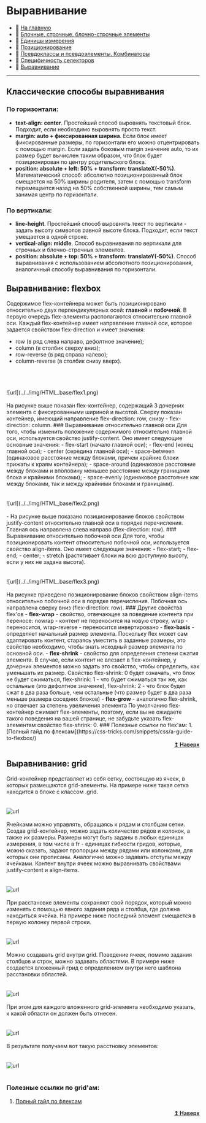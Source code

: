 # Выравнивание
- :page_with_curl: [На главную](../../../README.md)<br>
- :page_with_curl: [Блочные, строчные, блочно-строчные элементы](./block_inline_inline-block.md)<br>
- :page_with_curl: [Единицы измерения](./units.md)<br>
- :page_with_curl: [Позиционирование](./position.md)<br>
- :page_with_curl: [Псевдоклассы и псевдоэлементы. Комбинаторы](./pseudo_classes_pseudo-elements_combinators.md)<br>
- :page_with_curl: [Специфичность селекторов](./specificity.md)<br>
- :page_with_curl: [Выравнивание](./position.md)<br>
---
## Классические способы выравнивания
### По горизонтали:
- <b>text-align: center</b>. Простейший способ выровнять текстовый блок. Подходит, если необходимо выровнять просто текст.
- <b>margin: auto + фиксированная ширина</b>. Если блок имеет фиксированные размеры, по горизонтали его можно отцентрировать с помощью margin. Если задать боковым margin значение auto, то их размер будет вычислен таким образом, что блок будет позиционирован по центру родительского блока.
- <b>position: absolute + left: 50% + transform: translateX(-50%)</b>. Математический способ: абсолютно позиционированный блок смещается на 50% ширины родителя, затем с помощью transform перемещается назад на 50% собственной ширины, тем самым занимая центр по горизонтали.
### По вертикали:
- <b>line-height</b>. Простейший способ выровнять текст по вертикали - задать высоту символов равной высоте блока. Подходит, если текст умещается в одной строке.
- <b>vertical-align: middle</b>. Способ выравнивания по вертикали для строчных и блочно-строчных элементов.
- <b>position: absolute + top: 50% + transform: translateY(-50%)</b>. Способ выравнивания с использованием абсолютного позиционирования, аналогичный способу выравнивания по горизонтали.
## Выравнивание: flexbox
Содержимое flex-контейнера может быть позиционировано относительно двух перпендикулярных осей: <b>главной</b> и <b>побочной</b>. В первую очередь flex-элементы располагаются относительно главной оси. Каждый flex-контейнер имеет направление главной оси, которое задается свойством flex-direction и имеет значения:
- row (в ряд слева направо, дефолтное значение);
- column (в столбик сверху вниз);
- row-reverse (в ряд справа налево);
- column-reverse (в столбик снизу вверх).
<br>
<br>
<br>
![url](../../img/HTML_base/flex1.png)
<br>
<br>
На рисунке выше показан flex-контейнер, содержащий 3 дочерних элемента с фиксированными шириной и высотой. Сверху показан контейнер, имеющий направление flex-direction: row, снизу - flex-direction: column.
### Выравнивание относительно главной оси
Для того, чтобы изменить положение содержимого относительно главной оси, используется свойство justify-content. Оно имеет следующие основные значения:
- flex-start (начало главной оси);
- flex-end (конец главной оси);
- center (середина главной оси);
- space-between (одинаковое расстояние между блоками, причем крайние блоки прижаты к краям контейнера);
- space-around (одинаковое расстояние между блоками и вполовину меньшее расстояние между границами блока и крайними блоками);
- space-evenly (одинаковое расстояние как между блоками, так и между крайними блоками и границами).
<br>
<br>
<br>
![url](../../img/HTML_base/flex2.png)
<br>
<br>
- На рисунке выше показано позиционирование блоков свойством justify-content относительно главной оси в порядке перечисления. Главная ось направлена слева направо (flex-direction: row).
### Выравнивание относительно побочной оси
Для того, чтобы позиционировать контент относительно побочной оси, используется свойство align-items. Оно имеет следующие значения:
- flex-start;
- flex-end;
- center;
- stretch (растягивает блоки на всю доступную высоту, если у них не задана высота).
<br>
<br>
<br>
![url](../../img/HTML_base/flex3.png)
<br>
<br>
  На рисунке приведено позиционирование блоков свойством align-items относительно побочной оси в порядке перечисления. Побочная ось направлена сверху вниз (flex-direction: row).
### Другие свойства flex'ов
- <b>flex-wrap</b> - свойство, отвечающее за поведение контента при переносе: nowrap - контент не переносится на новую строку, wrap - переносится, wrap-reverse - переносится инвертировано
- <b>flex-basis</b> - определяет начальный размер элемента. Поскольку flex может сам адаптировать контент, стараясь уместить в заданные размеры, это свойство необходимо, чтобы знать исходный размер элемента по основной оси.
- <b>flex-shrink</b> - свойство для определения степени сжатия элемента. В случае, если контент не влезает в flex-контейнер, у дочерних элементов можно задать это свойство, чтобы определить, как уменьшать их размер. Свойство flex-shrink: 0 будет означать, что блок не будет сжиматься, flex-shrink: 1 - что будет сжиматься так же, как остальные (это дефолтное значение), flex-shrink: 2 - что блок будет сжат в два раза больше, чем остальные (что размер будет в два раза меньше размера соседних блоков)
- <b>flex-grow</b> - аналогично flex-shrink, но отвечает за степень увеличения элемента
По умолчанию flex-контейнер сжимает flex-элементы, поэтому, если вы не ожидаете такого поведения на вашей странице, не забудьте указать flex-элементам свойство flex-shrink: 0.
### Полезные ссылки по flex'ам:
1. [Полный гайд по флексам](https://css-tricks.com/snippets/css/a-guide-to-flexbox/)
<div align="right">
  <b><a href="#">↥ Наверх</a></b>
</div>

## Выравнивание: grid
Grid-контейнер представляет из себя сетку, состоящую из ячеек, в которых размещаются grid-элементы. На примере ниже такая сетка находится в блоке с классом .grid.
<br>
<br>
<br>
![url](../../img/HTML_base/grid1.png)
<br>
<br>
Ячейками можно управлять, обращаясь к рядам и столбцам сетки. Создав grid-контейнер, можно задать количество рядов и колонок, а также их размеры. Размеры могут быть заданы в любых единицах измерения, в том числе в fr - единицах гибкости гридов, которые, можно сказать, задают пропорции между рядами или колонками, для которых они прописаны. Аналогично можно задавать отступы между ячейками. Контент внутри ячеек можно выравнивать свойствами justify-content и align-items.
<br>
<br>
<br>
![url](../../img/HTML_base/grid2.png)
<br>
<br>
При расстановке элементы сохраняют свой порядок, который можно изменять с помощью явного задания ряда и столбца, где должна находиться ячейка. На примере ниже последний элемент смещается в первую колонку первой строки.
<br>
<br>
<br>
![url](../../img/HTML_base/grid3.png)
<br>
<br>
Можно создавать grid внутри grid. Поведение ячеек, помимо задания столбцов и строк, можно задавать областями. В примере ниже создается вложенный грид с определением внутри него шаблона расстановки областей.
<br>
<br>
<br>
![url](../../img/HTML_base/grid4.png)
<br>
<br>
При этом для каждого вложенного grid-элемента необходимо указать, к какой области он должен быть отнесен.
<br>
<br>
<br>
![url](../../img/HTML_base/grid5.png)
<br>
<br>
В результате получаем вот такую расстновку элементов:
<br>
<br>
<br>
![url](../../img/HTML_base/grid6.png)
<br>
<br>
### Полезные ссылки по grid'ам:
1. [Полный гайд по флексам](https://css-tricks.com/snippets/css/a-guide-to-flexbox/)
<div align="right">
  <b><a href="#">↥ Наверх</a></b>
</div>